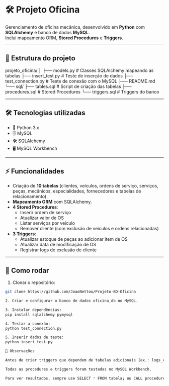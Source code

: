 # 🛠️ Projeto Oficina

Gerenciamento de oficina mecânica, desenvolvido em **Python** com **SQLAlchemy** e banco de dados **MySQL**.  
Inclui mapeamento ORM, **Stored Procedures** e **Triggers**.

---

## 📂 Estrutura do projeto

projeto_oficina/
│
├── models.py # Classes SQLAlchemy mapeando as tabelas
├── insert_test.py # Teste de inserção de dados
├── test_connection.py # Teste de conexão com o MySQL
├── README.md
└── sql/
├── tables.sql # Script de criação das tabelas
├── procedures.sql # Stored Procedures
└── triggers.sql # Triggers do banco


---

## 🛠 Tecnologias utilizadas

- 🐍 Python 3.x  
- 🗄️ MySQL  
- 🛠 SQLAlchemy  
- 🖥️ MySQL Workbench  

---

## ⚡ Funcionalidades

- Criação de **10 tabelas** (clientes, veículos, ordens de serviço, serviços, peças, mecânicos, especialidades, fornecedores e tabelas de relacionamento).  
- **Mapeamento ORM** com SQLAlchemy.  
- **4 Stored Procedures**:
  - Inserir ordem de serviço  
  - Atualizar valor de OS  
  - Listar serviços por veículo  
  - Remover cliente (com exclusão de veículos e ordens relacionadas)  
- **3 Triggers**:
  - Atualizar estoque de peças ao adicionar item de OS  
  - Atualizar data de modificação de OS  
  - Registrar logs de exclusão de cliente  

---

## 🚀 Como rodar

1. Clonar o repositório:
```bash
git clone https://github.com/JoaoNettoo/Projeto-BD-Oficina

2. Criar e configurar o banco de dados oficina_db no MySQL.

3. Instalar dependências:
pip install sqlalchemy pymysql

4. Testar a conexão:
python test_connection.py

5. Inserir dados de teste:
python insert_test.py

📌 Observações

Antes de criar triggers que dependem de tabelas adicionais (ex.: logs_clientes), certifique-se de criar a tabela primeiro.

Todas as procedures e triggers foram testadas no MySQL Workbench.

Para ver resultados, sempre use SELECT * FROM tabela; ou CALL procedure();.
